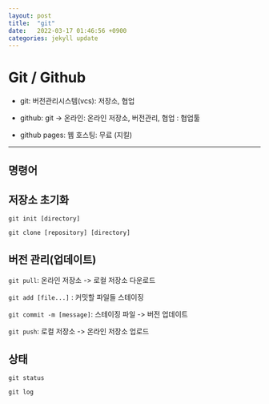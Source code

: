 ```yaml
---
layout: post
title:  "git"
date:   2022-03-17 01:46:56 +0900
categories: jekyll update
---
```


# Git / Github
* git: 버전관리시스템(vcs): 저장소, 협업
* github: git -> 온라인: 온라인 저장소, 버전관리, 협업 : 협업툴

* github pages: 웹 호스팅: 무료 (지킬)

---
## 명령어
## 저장소 초기화
`git init [directory]`

`git clone [repository] [directory]`

## 버전 관리(업데이트)
`git pull`: 온라인 저장소 -> 로컬 저장소 다운로드

`git add [file...]` : 커밋할 파일들 스테이징

`git commit -m [message]`: 스테이징 파일 -> 버전 업데이트

`git push`: 로컬 저장소 -> 온라인 저장소 업로드

## 상태
`git status`

`git log`
